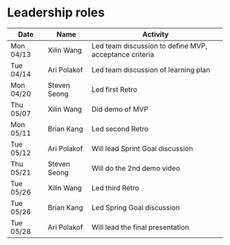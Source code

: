 
# Leadership roles

| Date      | Name              | Activity                                               |
|-----------|-------------------|--------------------------------------------------------|
| Mon 04/13 | Xilin Wang        | Led team discussion to define MVP, acceptance criteria | 
| Tue 04/14 | Ari Polakof       | Led team discussion of learning plan                   | 
| Mon 04/20 | Steven Seong      | Led first Retro                                        | 
| Thu 05/07 | Xilin Wang        | Did demo of MVP                                        | 
| Mon 05/11 | Brian Kang        | Led second Retro                                       | 
| Tue 05/12 | Ari Polakof       | Will lead Sprint Goal discussion                       | 
| Thu 05/21 | Steven Seong      | Will do the 2nd demo video                             |
| Tue 05/26 | Xilin Wang        | Led third Retro                                        |
| Tue 05/26 | Brian Kang        | Led Spring Goal discussion                             |
| Tue 05/28 | Ari Polakof       | Will lead the final presentation                       | 
